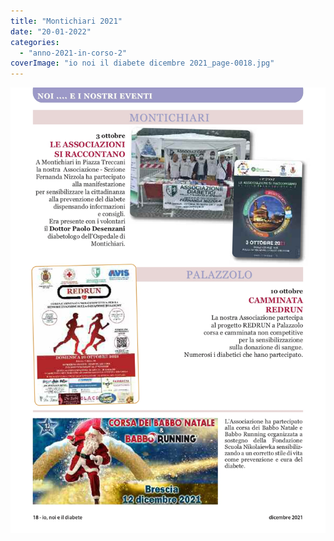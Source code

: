 ```yaml
---
title: "Montichiari 2021"
date: "20-01-2022"
categories: 
  - "anno-2021-in-corso-2"
coverImage: "io noi il diabete dicembre 2021_page-0018.jpg"
---
```


![](images/io%20noi%20il%20diabete%20dicembre%202021_page-0018.jpg)
